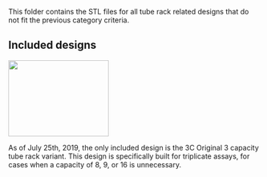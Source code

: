 This folder contains the STL files for all tube rack related designs that do not fit the previous category criteria.

## Included designs

<img src="https://i.imgur.com/rNn1stB.png" align="center" data-canonical-src="https://i.imgur.com/rNn1stB.png" width="200" height="152" />

As of July 25th, 2019, the only included design is the 3C Original 3 capacity tube rack variant. This design is specifically built for triplicate assays, for cases when a capacity of 8, 9, or 16 is unnecessary.
